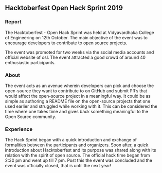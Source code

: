 ## Hacktoberfest Open Hack Sprint 2019

### Report

The Hacktoberfest - Open Hack Sprint was held at Vidyavardhaka College of Engineering on 12th October. The main objective of the event was to encourage developers to contribute to open source projects.

The event was promoted for two weeks via the social media accounts and official website of osl. The event attracted a good crowd of around 40 enthusiastic participants.
### About
The event acts as an avenue wherein developers can pick and choose the open-source they want to contribute to on GitHub and submit PR’s that would affect the open-source project in a meaningful way. It could be as simple as authoring a README file on the open-source projects that one used earlier and struggled while working with it. This can be considered the time where one takes time and gives back something meaningful to the Open Source community.
### Experience
The Hack Sprint began with a quick introduction and exchange of formalities between the participants and organizers. Soon after, a quick introduction about Hacktoberfest and its purpose was shared along with its relation with the spirit of open source. The official hack time began from 2:30 pm and went up till 7 pm. Post this the event was concluded and the event was officially closed, that is until the next year!


